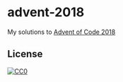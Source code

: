 # advent-2018

My solutions to [Advent of Code 2018](https://adventofcode.com)

## License
[![CC0](https://mirrors.creativecommons.org/presskit/buttons/88x31/svg/cc-zero.svg)](https://creativecommons.org/publicdomain/zero/1.0/)

